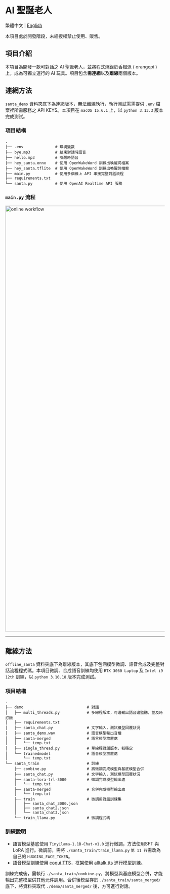 # AI 聖誕老人

繁體中文 | [English](README.md)

本項目處於開發階段，未經授權禁止使用、販售。

## 項目介紹

本項目為開發一款可對話之 AI 聖誕老人，並將程式燒錄於香橙派 ( orangepi ) 上，成為可獨立運行的 AI 玩具。項目包含**需連網**以及**離線**兩個版本。

## 連網方法

`santa_demo` 資料夾底下為連網版本，無法離線執行，執行測試需需提供 `.env` 檔案裡所需服務之 API KEYS。本項目在 `macOS 15.6.1` 上，以 `python 3.13.3` 版本完成測試。

### 項目結構
```
.
├── .env              # 環境變數
├── bye.mp3           # 結束對話時語音 
├── hello.mp3         # 喚醒時語音
├── hey_santa.onnx    # 使用 OpenWakeWord 訓練出喚醒詞檔案
├── hey_santa.tflite  # 使用 OpenWakeWord 訓練出喚醒詞檔案
├── main.py           # 使用多個線上 API 串接完整對話流程
├── requirements.txt  
└── santa.py          # 使用 OpenAI Realtime API 服務
```

### `main.py` 流程

<img width="1827" height="1347" alt="online workflow" src="https://github.com/user-attachments/assets/1ac76819-be06-48a4-863a-ffc5e2b8b2c9" />

---

## 離線方法

`offline_santa` 資料夾底下為離線版本，其底下包涵模型微調、語音合成及完整對話流程程式碼。本項目微調、合成語音訓練均使用 `RTX 3060 Laptop` 及 `Intel i9 12th` 訓練，以 `python 3.10.18` 版本完成測試。

### 項目結構
```
.
├── demo                            # 對話
│   ├── multi_threads.py            # 多線程版本，可邊輸出語音邊監聽，並及時打斷
│   ├── requirements.txt
│   ├── santa_chat.py               # 文字輸入，測試模型回覆狀況
│   ├── santa_demo.wav              # 語音模型輸出音檔
│   ├── santa-merged                # 語言模型放置處
│   │   └── temp.txt
│   ├── single_thread.py            # 單線程對話版本，較穩定
│   └── trainedmodel                # 語音模型放置處
│       └── temp.txt
└── santa_train                     # 訓練
    ├── combine.py                  # 將微調完成模型與基底模型合併
    ├── santa_chat.py               # 文字輸入，測試模型回覆狀況
    ├── santa-lora-trl-3000         # 微調完成模型輸出處
    │   └── temp.txt
    ├── santa-merged                # 合併完成模型輸出處
    │   └── temp.txt
    ├── train                       # 微調用對話訓練集
    │   ├── santa_chat_3000.json
    │   ├── santa_chat2.json
    │   └── santa_chat3.json
    └── train_llama.py              # 微調程式碼
```

### 訓練說明

- 語言模型基底使用 `TinyLlama-1.1B-Chat-v1.0` 進行微調，方法使用SFT 與 LoRA 進行。微調前，需將 `./santa_train/train_llama.py` `第 11 行`需改為自己的 `HUGGING_FACE_TOKEN`。
- 語音模型訓練使用 [coqui TTS](https://github.com/coqui-ai/TTS)，框架使用 [alltalk tts](https://github.com/erew123/alltalk_tts) 進行模型訓練。

訓練完成後，需執行 `./santa_train/combine.py`，將模型與基底模型合併，才能輸出完整模型供其他元件調用。合併後模型存於 `./santa_train/santa_merged/` 底下，將資料夾取代 `./demo/santa_merged/` 後，方可進行對話。
